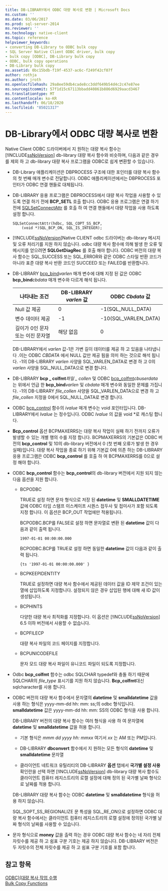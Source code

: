 ```yaml
---
title: DB-LIBRARY에서 ODBC 대량 복사로 변환 | Microsoft Docs
ms.custom: ''
ms.date: 03/06/2017
ms.prod: sql-server-2014
ms.reviewer: ''
ms.technology: native-client
ms.topic: reference
helpviewer_keywords:
- converting DB-Library to ODBC bulk copy
- SQL Server Native Client ODBC driver, bulk copy
- bulk copy [ODBC], DB-Library bulk copy
- ODBC, bulk copy operations
- DB-Library bulk copy
ms.assetid: 0bc15bdb-f19f-4537-ac6c-f249f42cf07f
author: rothja
ms.author: jroth
ms.openlocfilehash: 29a8ee59db4cade8cc3ddf649b54d4c2c47e87ee
ms.sourcegitcommit: 57f1d15c67113bbadd40861b886d6929aacd3467
ms.translationtype: MT
ms.contentlocale: ko-KR
ms.lasthandoff: 06/18/2020
ms.locfileid: "85021317"
---
```

# <a name="converting-from-db-library-to-odbc-bulk-copy"></a>DB-Library에서 ODBC 대량 복사로 변환
  Native Client ODBC 드라이버에서 지 원하는 대량 복사 함수는 [!INCLUDE[ssNoVersion](../../includes/ssnoversion-md.md)] db-library 대량 복사 함수와 비슷하며, 다음과 같은 경우를 제외 하 고 db-library 대량 복사 프로그램을 ODBC로 쉽게 변환할 수 있습니다.  
  
-   DB-Library 애플리케이션은 DBPROCESS 구조에 대한 포인터를 대량 복사 함수의 첫 번째 매개 변수로 전달합니다. ODBC 애플리케이션에서는 DBPROCESS 포인터가 ODBC 연결 핸들로 대체됩니다.  
  
-   DB-LIBRARY 응용 프로그램은 DBPROCESS에서 대량 복사 작업을 사용할 수 있도록 연결 하기 전에 **BCP_SETL** 호출 합니다. ODBC 응용 프로그램은 연결 하기 전에 [SQLSetConnectAttr](../native-client-odbc-api/sqlsetconnectattr.md) 를 호출 하 여 연결 핸들에서 대량 작업을 사용 하도록 설정 합니다.  
  
    ```  
    SQLSetConnectAttr(hdbc, SQL_COPT_SS_BCP,  
        (void *)SQL_BCP_ON, SQL_IS_INTEGER);  
    ```  
  
-   [!INCLUDE[ssNoVersion](../../includes/ssnoversion-md.md)]Native CLIENT odbc 드라이버는 db-library 메시지 및 오류 처리기를 지원 하지 않습니다. odbc 대량 복사 함수에 의해 발생 한 오류 및 메시지를 얻으려면 **SQLGetDiagRec** 를 호출 해야 합니다. ODBC 버전의 대량 복사 함수는 SQL_SUCCESS 또는 SQL_ERROR와 같은 ODBC 스타일 반환 코드가 아니라 표준 대량 복사 반환 코드인 SUCCEED 또는 FAILED를 반환합니다.  
  
-   DB-LIBRARY [bcp_bind](../native-client-odbc-extensions-bulk-copy-functions/bcp-bind.md)*varlen* 매개 변수에 대해 지정 된 값은 ODBC **bcp_bind**_cbdata_ 매개 변수와 다르게 해석 됩니다.  
  
    |나타내는 조건|DB-LIBRARY *varlen* 값|ODBC *Cbdata* 값|  
    |-------------------------|--------------------------------|-------------------------|  
    |Null 값 제공|0|-1(SQL_NULL_DATA)|  
    |변수 데이터 제공|-1|-10(SQL_VARLEN_DATA)|  
    |길이가 0인 문자 또는 이진 문자열|해당 없음|0|  
  
     DB-LIBRARY에서 *varlen* 값-1은 가변 길이 데이터를 제공 하 고 있음을 나타냅니다 .이는 ODBC *CBDATA* 에서 NULL 값만 제공 됨을 의미 하는 것으로 해석 됩니다. -1의 DB-LIBRARY *varlen* 사양을 SQL_VARLEN_DATA로 변경 하 고 0의 *varlen* 사양을 SQL_NULL_DATA으로 변경 합니다.  
  
-   DB-LIBRARY **bcp \_ colfmt**_파일 \_ collen_ 및 ODBC [bcp_colfmt](../native-client-odbc-extensions-bulk-copy-functions/bcp-colfmt.md)*cbuserdata* 는 위에서 언급 한 **bcp_bind**_varlen_ 및 *cbdata* 매개 변수와 동일한 문제를 가집니다. -1의 DB-LIBRARY *file_collen* 사양을 SQL_VARLEN_DATA으로 변경 하 고 *file_collen* 지정을 0에서 SQL_NULL_DATA로 변경 합니다.  
  
-   ODBC [bcp_control](../native-client-odbc-extensions-bulk-copy-functions/bcp-control.md) 함수의 *ivalue* 매개 변수는 void 포인터입니다. DB-LIBRARY에서 *Ivalue* 는 정수입니다. ODBC *Ivalue* 의 값을 void *로 캐스팅 합니다.  
  
-   **Bcp_control** 옵션 BCPMAXERRS는 대량 복사 작업이 실패 하기 전까지 오류가 발생할 수 있는 개별 행의 수를 지정 합니다. BCPMAXERRS의 기본값은 ODBC 버전의 **bcp_control** 및 10의 db-library 버전에서 0 (첫 번째 오류가 발생 한 경우 실패)입니다. 대량 복사 작업을 종료 하기 위해 기본값 0에 의존 하는 DB-LIBRARY 응용 프로그램은 ODBC **bcp_control** 를 호출 하 여 BCPMAXERRS를 0으로 설정 해야 합니다.  
  
-   ODBC **bcp_control** 함수는 **bcp_control**의 db-library 버전에서 지원 되지 않는 다음 옵션을 지원 합니다.  
  
    -   BCPODBC  
  
         TRUE로 설정 하면 문자 형식으로 저장 된 **datetime** 및 **SMALLDATETIME** 값에 ODBC 타임 스탬프 이스케이프 시퀀스 접두사 및 접미사가 포함 되도록 지정 합니다. 이 옵션은 BCP_OUT 작업에만 적용됩니다.  
  
         BCPODBC.BCP를 FALSE로 설정 하면 문자열로 변환 된 **datetime** 값이 다음과 같이 출력 됩니다.  
  
        ```  
        1997-01-01 00:00:00.000  
        ```  
  
         BCPODBC.BCP를 TRUE로 설정 하면 동일한 **datetime** 값이 다음과 같이 출력 됩니다.  
  
        ```  
        {ts '1997-01-01 00:00:00.000' }  
        ```  
  
    -   BCPKEEPIDENTITY  
  
         TRUE로 설정하면 대량 복사 함수에서 제공된 데이터 값을 ID 제약 조건이 있는 열에 삽입하도록 지정합니다. 설정되지 않은 경우 삽입된 행에 대해 새 ID 값이 생성됩니다.  
  
    -   BCPHINTS  
  
         다양한 대량 복사 최적화를 지정합니다. 이 옵션은 [!INCLUDE[ssNoVersion](../../includes/ssnoversion-md.md)] 6.5 이하 버전에서 사용할 수 없습니다.  
  
    -   BCPFILECP  
  
         대량 복사 파일의 코드 페이지를 지정합니다.  
  
    -   BCPUNICODEFILE  
  
         문자 모드 대량 복사 파일이 유니코드 파일이 되도록 지정합니다.  
  
-   Odbc **bcp_colfmt** 함수는 odbc SQLCHAR typedef와 충돌 하기 때문에 SQLCHAR의 *file_type* 표시기를 지원 하지 않습니다. **Bcp_colfmt**대신 sqlcharacter를 사용 합니다.  
  
-   ODBC 버전의 대량 복사 함수에서 문자열의 **datetime** 및 **smalldatetime** 값을 사용 하는 형식은 yyyy-mm-dd hh: mm: ss;의 odbc 형식입니다. **smalldatetime** 값은 yyyy-mm-dd hh: mm: SS의 ODBC 형식을 사용 합니다.  
  
     DB-LIBRARY 버전의 대량 복사 함수는 여러 형식을 사용 하 여 문자열에 **datetime** 및 **smalldatetime** 값을 허용 합니다.  
  
    -   기본 형식은 *mmm dd yyyy hh: mmxx* 여기서 *xx* 는 AM 또는 PM입니다.  
  
    -   DB-LIBRARY **dbconvert** 함수에서 지 원하는 모든 형식의 **datetime** 및 **smalldatetime** 문자열  
  
    -   클라이언트 네트워크 유틸리티의 DB-LIBRARY **옵션** 탭에서 **국가별 설정 사용** 확인란을 선택 하면 [!INCLUDE[ssNoVersion](../../includes/ssnoversion-md.md)] db-library 대량 복사 함수도 클라이언트 컴퓨터 레지스트리의 로캘 설정에 대해 정의 된 국가별 날짜 형식으로 날짜를 적용 합니다.  
  
     DB-LIBRARY 대량 복사 함수는 ODBC **datetime** 및 **smalldatetime** 형식을 허용 하지 않습니다.  
  
     SQL_SOPT_SS_REGIONALIZE 문 특성을 SQL_RE_ON으로 설정하면 ODBC 대량 복사 함수에서는 클라이언트 컴퓨터 레지스트리의 로캘 설정에 정의된 국가별 날짜 형식의 날짜를 사용할 수 있습니다.  
  
-   문자 형식으로 **money** 값을 출력 하는 경우 ODBC 대량 복사 함수는 네 자리 전체 자릿수를 제공 하 고 쉼표 구분 기호는 제공 하지 않습니다. DB-LIBRARY 버전은 두 자릿수의 전체 자릿수를 제공 하 고 쉼표 구분 기호를 포함 합니다.  
  
## <a name="see-also"></a>참고 항목  
 [ODBC&#41;&#40;대량 복사 작업 수행](performing-bulk-copy-operations-odbc.md)   
 [Bulk Copy Functions](../native-client-odbc-extensions-bulk-copy-functions/sql-server-driver-extensions-bulk-copy-functions.md)  
  
  
